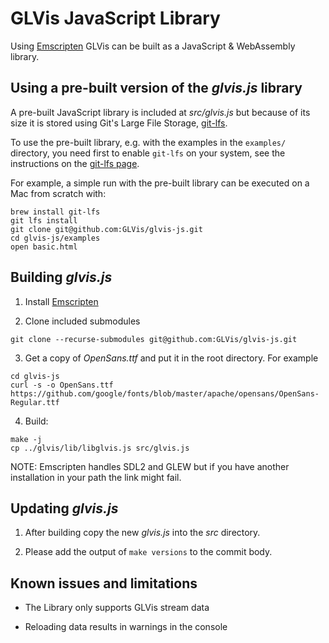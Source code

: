 # GLVis JavaScript Library

Using [Emscripten](https://emscripten.org/index.html) GLVis can be built as a JavaScript & WebAssembly library.

## Using a pre-built version of the _glvis.js_ library

A pre-built JavaScript library is included at _src/glvis.js_ but because of its size it
is stored using Git's Large File Storage, [git-lfs](https://git-lfs.github.com/).

To use the pre-built library, e.g. with the examples in the `examples/` directory, you need
first to enable `git-lfs` on your system, see the instructions on the [git-lfs page](https://git-lfs.github.com/).

For example, a simple run with the pre-built library can be executed on a Mac from scratch with:

```
brew install git-lfs
git lfs install
git clone git@github.com:GLVis/glvis-js.git
cd glvis-js/examples
open basic.html
```

## Building _glvis.js_

1. Install [Emscripten](https://emscripten.org/docs/getting_started/downloads.html)

2. Clone included submodules

```
git clone --recurse-submodules git@github.com:GLVis/glvis-js.git
```

3. Get a copy of _OpenSans.ttf_ and put it in the root directory. For example

```
cd glvis-js
curl -s -o OpenSans.ttf https://github.com/google/fonts/blob/master/apache/opensans/OpenSans-Regular.ttf
```

4. Build:

```
make -j
cp ../glvis/lib/libglvis.js src/glvis.js
```

NOTE: Emscripten handles SDL2 and GLEW but if you have another installation in your path the link
might fail.

## Updating _glvis.js_

1. After building copy the new _glvis.js_ into the _src_ directory.

2. Please add the output of `make versions` to the commit body.

## Known issues and limitations

- The Library only supports GLVis stream data

- Reloading data results in warnings in the console
